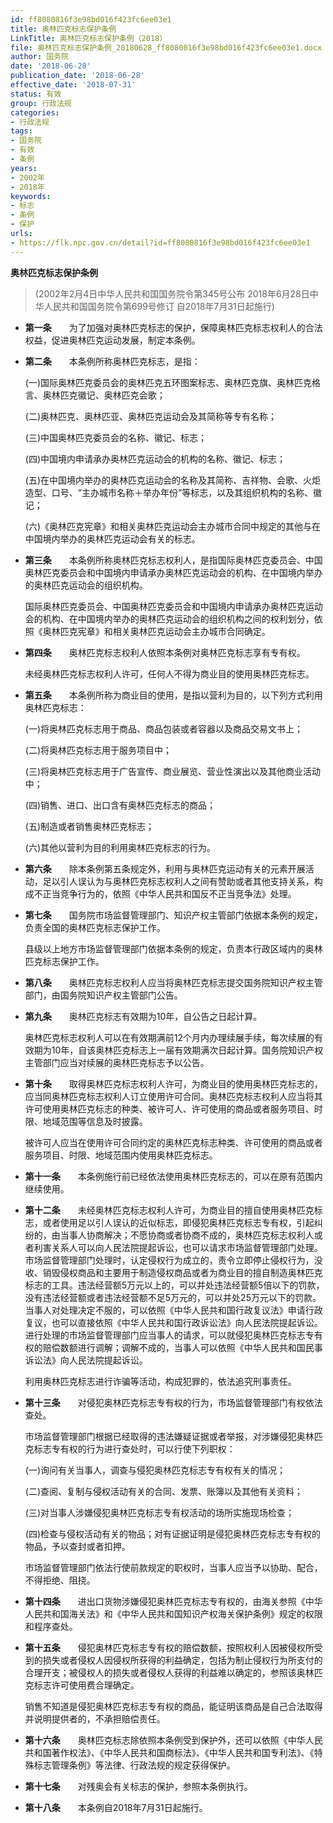 ```yaml
---
id: ff8080816f3e98bd016f423fc6ee03e1
title: 奥林匹克标志保护条例
LinkTitle: 奥林匹克标志保护条例（2018）
file: 奥林匹克标志保护条例_20180628_ff8080816f3e98bd016f423fc6ee03e1.docx
author: 国务院
date: '2018-06-28'
publication_date: '2018-06-28'
effective_date: '2018-07-31'
status: 有效
group: 行政法规
categories:
- 行政法规
tags:
- 国务院
- 有效
- 条例
years:
- 2002年
- 2018年
keywords:
- 标志
- 条例
- 保护
urls:
- https://flk.npc.gov.cn/detail?id=ff8080816f3e98bd016f423fc6ee03e1
---
```


**奥林匹克标志保护条例**

> (2002年2月4日中华人民共和国国务院令第345号公布 2018年6月28日中华人民共和国国务院令第699号修订 自2018年7月31日起施行)

- **第一条**　　为了加强对奥林匹克标志的保护，保障奥林匹克标志权利人的合法权益，促进奥林匹克运动发展，制定本条例。

- **第二条**　　本条例所称奥林匹克标志，是指：

  (一)国际奥林匹克委员会的奥林匹克五环图案标志、奥林匹克旗、奥林匹克格言、奥林匹克徽记、奥林匹克会歌；

  (二)奥林匹克、奥林匹亚、奥林匹克运动会及其简称等专有名称；

  (三)中国奥林匹克委员会的名称、徽记、标志；

  (四)中国境内申请承办奥林匹克运动会的机构的名称、徽记、标志；

  (五)在中国境内举办的奥林匹克运动会的名称及其简称、吉祥物、会歌、火炬造型、口号、“主办城市名称＋举办年份”等标志，以及其组织机构的名称、徽记；

  (六)《奥林匹克宪章》和相关奥林匹克运动会主办城市合同中规定的其他与在中国境内举办的奥林匹克运动会有关的标志。

- **第三条**　　本条例所称奥林匹克标志权利人，是指国际奥林匹克委员会、中国奥林匹克委员会和中国境内申请承办奥林匹克运动会的机构、在中国境内举办的奥林匹克运动会的组织机构。

  国际奥林匹克委员会、中国奥林匹克委员会和中国境内申请承办奥林匹克运动会的机构、在中国境内举办的奥林匹克运动会的组织机构之间的权利划分，依照《奥林匹克宪章》和相关奥林匹克运动会主办城市合同确定。

- **第四条**　　奥林匹克标志权利人依照本条例对奥林匹克标志享有专有权。

  未经奥林匹克标志权利人许可，任何人不得为商业目的使用奥林匹克标志。

- **第五条**　　本条例所称为商业目的使用，是指以营利为目的，以下列方式利用奥林匹克标志：

  (一)将奥林匹克标志用于商品、商品包装或者容器以及商品交易文书上；

  (二)将奥林匹克标志用于服务项目中；

  (三)将奥林匹克标志用于广告宣传、商业展览、营业性演出以及其他商业活动中；

  (四)销售、进口、出口含有奥林匹克标志的商品；

  (五)制造或者销售奥林匹克标志；

  (六)其他以营利为目的利用奥林匹克标志的行为。

- **第六条**　　除本条例第五条规定外，利用与奥林匹克运动有关的元素开展活动，足以引人误认为与奥林匹克标志权利人之间有赞助或者其他支持关系，构成不正当竞争行为的，依照《中华人民共和国反不正当竞争法》处理。

- **第七条**　　国务院市场监督管理部门、知识产权主管部门依据本条例的规定，负责全国的奥林匹克标志保护工作。

  县级以上地方市场监督管理部门依据本条例的规定，负责本行政区域内的奥林匹克标志保护工作。

- **第八条**　　奥林匹克标志权利人应当将奥林匹克标志提交国务院知识产权主管部门，由国务院知识产权主管部门公告。

- **第九条**　　奥林匹克标志有效期为10年，自公告之日起计算。

  奥林匹克标志权利人可以在有效期满前12个月内办理续展手续，每次续展的有效期为10年，自该奥林匹克标志上一届有效期满次日起计算。国务院知识产权主管部门应当对续展的奥林匹克标志予以公告。

- **第十条**　　取得奥林匹克标志权利人许可，为商业目的使用奥林匹克标志的，应当同奥林匹克标志权利人订立使用许可合同。奥林匹克标志权利人应当将其许可使用奥林匹克标志的种类、被许可人、许可使用的商品或者服务项目、时限、地域范围等信息及时披露。

  被许可人应当在使用许可合同约定的奥林匹克标志种类、许可使用的商品或者服务项目、时限、地域范围内使用奥林匹克标志。

- **第十一条**　　本条例施行前已经依法使用奥林匹克标志的，可以在原有范围内继续使用。

- **第十二条**　　未经奥林匹克标志权利人许可，为商业目的擅自使用奥林匹克标志，或者使用足以引人误认的近似标志，即侵犯奥林匹克标志专有权，引起纠纷的，由当事人协商解决；不愿协商或者协商不成的，奥林匹克标志权利人或者利害关系人可以向人民法院提起诉讼，也可以请求市场监督管理部门处理。市场监督管理部门处理时，认定侵权行为成立的，责令立即停止侵权行为，没收、销毁侵权商品和主要用于制造侵权商品或者为商业目的擅自制造奥林匹克标志的工具。违法经营额5万元以上的，可以并处违法经营额5倍以下的罚款，没有违法经营额或者违法经营额不足5万元的，可以并处25万元以下的罚款。当事人对处理决定不服的，可以依照《中华人民共和国行政复议法》申请行政复议，也可以直接依照《中华人民共和国行政诉讼法》向人民法院提起诉讼。进行处理的市场监督管理部门应当事人的请求，可以就侵犯奥林匹克标志专有权的赔偿数额进行调解；调解不成的，当事人可以依照《中华人民共和国民事诉讼法》向人民法院提起诉讼。

  利用奥林匹克标志进行诈骗等活动，构成犯罪的，依法追究刑事责任。

- **第十三条**　　对侵犯奥林匹克标志专有权的行为，市场监督管理部门有权依法查处。

  市场监督管理部门根据已经取得的违法嫌疑证据或者举报，对涉嫌侵犯奥林匹克标志专有权的行为进行查处时，可以行使下列职权：

  (一)询问有关当事人，调查与侵犯奥林匹克标志专有权有关的情况；

  (二)查阅、复制与侵权活动有关的合同、发票、账簿以及其他有关资料；

  (三)对当事人涉嫌侵犯奥林匹克标志专有权活动的场所实施现场检查；

  (四)检查与侵权活动有关的物品；对有证据证明是侵犯奥林匹克标志专有权的物品，予以查封或者扣押。

  市场监督管理部门依法行使前款规定的职权时，当事人应当予以协助、配合，不得拒绝、阻挠。

- **第十四条**　　进出口货物涉嫌侵犯奥林匹克标志专有权的，由海关参照《中华人民共和国海关法》和《中华人民共和国知识产权海关保护条例》规定的权限和程序查处。

- **第十五条**　　侵犯奥林匹克标志专有权的赔偿数额，按照权利人因被侵权所受到的损失或者侵权人因侵权所获得的利益确定，包括为制止侵权行为所支付的合理开支；被侵权人的损失或者侵权人获得的利益难以确定的，参照该奥林匹克标志许可使用费合理确定。

  销售不知道是侵犯奥林匹克标志专有权的商品，能证明该商品是自己合法取得并说明提供者的，不承担赔偿责任。

- **第十六条**　　奥林匹克标志除依照本条例受到保护外，还可以依照《中华人民共和国著作权法》、《中华人民共和国商标法》、《中华人民共和国专利法》、《特殊标志管理条例》等法律、行政法规的规定获得保护。

- **第十七条**　　对残奥会有关标志的保护，参照本条例执行。

- **第十八条**　　本条例自2018年7月31日起施行。

